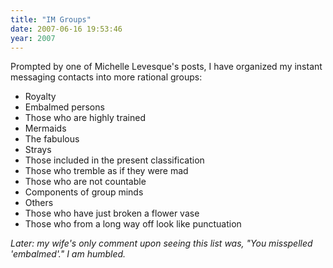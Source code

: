 ```yaml
---
title: "IM Groups"
date: 2007-06-16 19:53:46
year: 2007
---
```

Prompted by one of Michelle Levesque's posts, I have organized my instant messaging contacts into more rational groups:
<ul>
  <li>Royalty</li>
  <li>Embalmed persons</li>
  <li>Those who are highly trained</li>
  <li>Mermaids</li>
  <li>The fabulous</li>
  <li>Strays</li>
  <li>Those included in the present classification</li>
  <li>Those who tremble as if they were mad</li>
  <li>Those who are not countable</li>
  <li>Components of group minds</li>
  <li>Others</li>
  <li>Those who have just broken a flower vase</li>
  <li>Those who from a long way off look like punctuation</li>
</ul>
<em>Later: my wife's only comment upon seeing this list was, "You misspelled 'embalmed'." I am humbled.</em>
